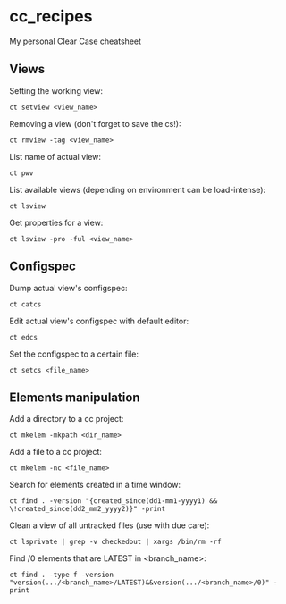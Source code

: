 # cc_recipes
My personal Clear Case cheatsheet

## Views
Setting the working view:

    ct setview <view_name>

Removing a view (don't forget to save the cs!):

    ct rmview -tag <view_name>
    
List name of actual view:

    ct pwv
    
List available views (depending on environment can be load-intense):

    ct lsview
    
Get properties for a view:

    ct lsview -pro -ful <view_name>

## Configspec
Dump actual view's configspec:

    ct catcs
    
Edit actual view's configspec with default editor:

    ct edcs
    
Set the configspec to a certain file:

    ct setcs <file_name>

## Elements manipulation
Add a directory to a cc project:

    ct mkelem -mkpath <dir_name>
    
Add a file to a cc project:

    ct mkelem -nc <file_name>
    
Search for elements created in a time window:

    ct find . -version "{created_since(dd1-mm1-yyyy1) && \!created_since(dd2_mm2_yyyy2)}" -print
    
Clean a view of all untracked files (use with due care):

    ct lsprivate | grep -v checkedout | xargs /bin/rm -rf
    
Find /0 elements that are LATEST in <branch_name>:

    ct find . -type f -version "version(.../<branch_name>/LATEST)&&version(.../<branch_name>/0)" -print


    
